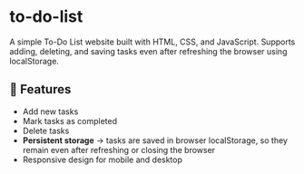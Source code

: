 # to-do-list
A simple To-Do List website built with HTML, CSS, and JavaScript. Supports adding, deleting, and saving tasks even after refreshing the browser using localStorage.
## 🚀 Features
- Add new tasks
- Mark tasks as completed
- Delete tasks
- **Persistent storage** → tasks are saved in browser localStorage, so they remain even after refreshing or closing the browser
- Responsive design for mobile and desktop

